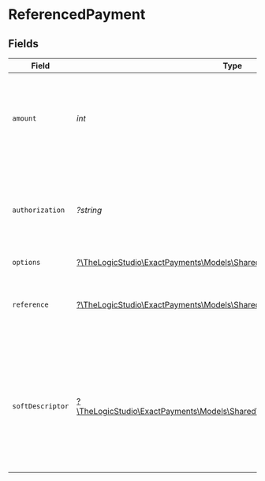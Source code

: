 # ReferencedPayment


## Fields

| Field                                                                                                                                         | Type                                                                                                                                          | Required                                                                                                                                      | Description                                                                                                                                   | Example                                                                                                                                       |
| --------------------------------------------------------------------------------------------------------------------------------------------- | --------------------------------------------------------------------------------------------------------------------------------------------- | --------------------------------------------------------------------------------------------------------------------------------------------- | --------------------------------------------------------------------------------------------------------------------------------------------- | --------------------------------------------------------------------------------------------------------------------------------------------- |
| `amount`                                                                                                                                      | *int*                                                                                                                                         | :heavy_check_mark:                                                                                                                            | Amount in smallest currency unit, for example, cents, including all<br/> surcharges, taxes etc.                                               | 100                                                                                                                                           |
| `authorization`                                                                                                                               | *?string*                                                                                                                                     | :heavy_minus_sign:                                                                                                                            | Authorization code given in the payment response, required for card transaction captures.                                                     | ET3516                                                                                                                                        |
| `options`                                                                                                                                     | [?\TheLogicStudio\ExactPayments\Models\Shared\ReferencedPaymentOptions](../../models/shared/ReferencedPaymentOptions.md)                      | :heavy_minus_sign:                                                                                                                            | N/A                                                                                                                                           |                                                                                                                                               |
| `reference`                                                                                                                                   | [?\TheLogicStudio\ExactPayments\Models\Shared\ReferencedPaymentReference](../../models/shared/ReferencedPaymentReference.md)                  | :heavy_minus_sign:                                                                                                                            | Merchant defined values which can be used to internally identify the transaction.                                                             |                                                                                                                                               |
| `softDescriptor`                                                                                                                              | [?\TheLogicStudio\ExactPayments\Models\Shared\ReferencedPaymentSoftDescriptor](../../models/shared/ReferencedPaymentSoftDescriptor.md)        | :heavy_minus_sign:                                                                                                                            | Override business information which would normally appear on a customer's statement, making it easier for customers to identify transactions. |                                                                                                                                               |
